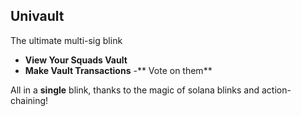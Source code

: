 ## Univault

The ultimate multi-sig blink
- **View Your Squads Vault**
- **Make Vault Transactions**
-** Vote on them**

All in a **single** blink, thanks to the magic of solana blinks and action-chaining!
